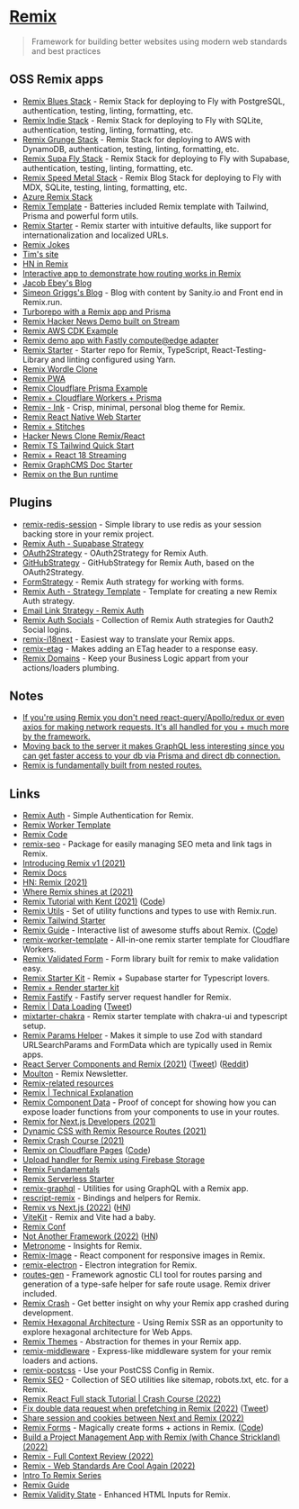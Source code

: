 # [Remix](https://remix.run/)

> Framework for building better websites using modern web standards and best practices

## OSS Remix apps

- [Remix Blues Stack](https://github.com/remix-run/blues-stack) - Remix Stack for deploying to Fly with PostgreSQL, authentication, testing, linting, formatting, etc.
- [Remix Indie Stack](https://github.com/remix-run/indie-stack) - Remix Stack for deploying to Fly with SQLite, authentication, testing, linting, formatting, etc.
- [Remix Grunge Stack](https://github.com/remix-run/grunge-stack) - Remix Stack for deploying to AWS with DynamoDB, authentication, testing, linting, formatting, etc.
- [Remix Supa Fly Stack](https://github.com/rphlmr/supa-fly-stack) - Remix Stack for deploying to Fly with Supabase, authentication, testing, linting, formatting, etc.
- [Remix Speed Metal Stack](https://github.com/Girish21/speed-metal-stack) - Remix Blog Stack for deploying to Fly with MDX, SQLite, testing, linting, formatting, etc.
- [Azure Remix Stack](https://github.com/aaronpowell/azure-remix-stack)
- [Remix Template](https://github.com/QuentinWidlocher/remix-template) - Batteries included Remix template with Tailwind, Prisma and powerful form utils.
- [Remix Starter](https://github.com/AnandChowdhary/remix-starter) - Remix starter with intuitive defaults, like support for internationalization and localized URLs.
- [Remix Jokes](https://github.com/remix-run/remix-jokes)
- [Tim's site](https://github.com/timc1/tim)
- [HN in Remix](https://github.com/ryanflorence/remix-hn)
- [Interactive app to demonstrate how routing works in Remix](https://github.com/dilums/interactive-remix-routing)
- [Jacob Ebey's Blog](https://github.com/jacob-ebey/ebey-me-remix)
- [Simeon Griggs's Blog](https://github.com/SimeonGriggs/simeonGriggs) - Blog with content by Sanity.io and Front end in Remix.run.
- [Turborepo with a Remix app and Prisma](https://github.com/kettanaito/turborepo-remix-prisma)
- [Remix Hacker News Demo built on Stream](https://github.com/ryansolid/remix-hackernews)
- [Remix AWS CDK Example](https://github.com/florianwiech/remix-aws-cdk-example)
- [Remix demo app with Fastly compute@edge adapter](https://github.com/miekapage/remix-with-fastly)
- [Remix Starter](https://github.com/chiangs/remix-starter) - Starter repo for Remix, TypeScript, React-Testing-Library and linting configured using Yarn.
- [Remix Wordle Clone](https://github.com/afonsoduarte/wordle-tutorial)
- [Remix PWA](https://github.com/jacob-ebey/remix-pwa)
- [Remix Cloudflare Prisma Example](https://github.com/jacobPARIS/remix-cloudflare-prisma)
- [Remix + Cloudflare Workers + Prisma](https://github.com/marcomafessolli/remix-prisma-cloudflare-workers)
- [Remix - Ink](https://github.com/one-aalam/remix-ink) - Crisp, minimal, personal blog theme for Remix.
- [Remix React Native Web Starter](https://github.com/HorusGoul/remix-react-native-web-starter)
- [Remix + Stitches](https://github.com/jjenzz/remix-stitches)
- [Hacker News Clone Remix/React](https://github.com/clintonwoo/hackernews-remix-react)
- [Remix TS Tailwind Quick Start](https://github.com/resir014/remix-typescript-tailwind-quickstart)
- [Remix + React 18 Streaming](https://github.com/jacob-ebey/remix-react-18-streaming)
- [Remix GraphCMS Doc Starter](https://github.com/GraphCMS/docs-starter)
- [Remix on the Bun runtime](https://github.com/jacob-ebey/remix-bun)

## Plugins

- [remix-redis-session](https://github.com/DAlperin/remix-redis-session) - Simple library to use redis as your session backing store in your remix project.
- [Remix Auth - Supabase Strategy](https://github.com/mitchelvanbever/remix-auth-supabase-strategy)
- [OAuth2Strategy](https://github.com/sergiodxa/remix-auth-oauth2) - OAuth2Strategy for Remix Auth.
- [GitHubStrategy](https://github.com/sergiodxa/remix-auth-github) - GitHubStrategy for Remix Auth, based on the OAuth2Strategy.
- [FormStrategy](https://github.com/sergiodxa/remix-auth-form) - Remix Auth strategy for working with forms.
- [Remix Auth - Strategy Template](https://github.com/sergiodxa/remix-auth-strategy-template) - Template for creating a new Remix Auth strategy.
- [Email Link Strategy - Remix Auth](https://github.com/pbteja1998/remix-auth-email-link)
- [Remix Auth Socials](https://github.com/TheRealFlyingCoder/remix-auth-socials) - Collection of Remix Auth strategies for Oauth2 Social logins.
- [remix-i18next](https://github.com/sergiodxa/remix-i18next) - Easiest way to translate your Remix apps.
- [remix-etag](https://github.com/donavon/remix-etag) - Makes adding an ETag header to a response easy.
- [Remix Domains](https://github.com/SeasonedSoftware/remix-domains) - Keep your Business Logic appart from your actions/loaders plumbing.

## Notes

- [If you're using Remix you don't need react-query/Apollo/redux or even axios for making network requests. It's all handled for you + much more by the framework.](https://twitter.com/kentcdodds/status/1463994662281048074)
- [Moving back to the server it makes GraphQL less interesting since you can get faster access to your db via Prisma and direct db connection.](https://twitter.com/jmarbutt/status/1464003898973339656)
- [Remix is fundamentally built from nested routes.](https://twitter.com/mjackson/status/1466515470282989570)

## Links

- [Remix Auth](https://github.com/sergiodxa/remix-auth) - Simple Authentication for Remix.
- [Remix Worker Template](https://github.com/jacob-ebey/cloudflare-remix-prisma)
- [Remix Code](https://github.com/remix-run/remix)
- [remix-seo](https://github.com/chaance/remix-seo) - Package for easily managing SEO meta and link tags in Remix.
- [Introducing Remix v1 (2021)](https://www.youtube.com/watch?v=wsJaUjd1rUo)
- [Remix Docs](https://remix.run/docs/)
- [HN: Remix (2021)](https://news.ycombinator.com/item?id=29312067)
- [Where Remix shines at (2021)](https://twitter.com/flybayer/status/1463125540135649284)
- [Remix Tutorial with Kent (2021)](https://www.youtube.com/watch?v=hsIWJpuxNj0) ([Code](https://github.com/kentcdodds/remix-tutorial-walkthrough))
- [Remix Utils](https://github.com/sergiodxa/remix-utils) - Set of utility functions and types to use with Remix.run.
- [Remix Tailwind Starter](https://github.com/mcansh/remix-tailwind-starter)
- [Remix Guide](https://remix.guide/) - Interactive list of awesome stuffs about Remix. ([Code](https://github.com/edmundhung/remix-guide))
- [remix-worker-template](https://github.com/edmundhung/remix-worker-template) - All-in-one remix starter template for Cloudflare Workers.
- [Remix Validated Form](https://github.com/airjp73/remix-validated-form) - Form library built for remix to make validation easy.
- [Remix Starter Kit](https://github.com/one-aalam/remix-starter-kit) - Remix + Supabase starter for Typescript lovers.
- [Remix + Render starter kit](https://github.com/sjones6/remix-render-starter)
- [Remix Fastify](https://github.com/mcansh/remix-fastify) - Fastify server request handler for Remix.
- [Remix | Data Loading](https://remix.run/docs/en/v1/guides/data-loading) ([Tweet](https://twitter.com/remix_run/status/1466029318081953798))
- [mixtarter-chakra](https://github.com/sozonome/mixtarter-chakra) - Remix starter template with chakra-ui and typescript setup.
- [Remix Params Helper](https://github.com/kiliman/remix-params-helper) - Makes it simple to use Zod with standard URLSearchParams and FormData which are typically used in Remix apps.
- [React Server Components and Remix (2021)](https://remix.run/blog/react-server-components) ([Tweet](https://twitter.com/ryanflorence/status/1468292164249534465)) ([Reddit](https://www.reddit.com/r/reactjs/comments/rb7068/react_server_components_and_remix/))
- [Moulton](https://readmoulton.com/) - Remix Newsletter.
- [Remix-related resources](https://marbiano.dev/into-remix/the-vault)
- [Remix | Technical Explanation](https://remix.run/docs/en/v1/pages/technical-explanation)
- [Remix Component Data](https://github.com/kiliman/remix-component-data) - Proof of concept for showing how you can expose loader functions from your components to use in your routes.
- [Remix for Next.js Developers (2021)](https://blog.plasmic.app/posts/remix-for-nextjs-developers/)
- [Dynamic CSS with Remix Resource Routes (2021)](https://www.ebey.me/blog/dynamic-css-with-remix-resource-routes)
- [Remix Crash Course (2021)](https://www.youtube.com/watch?v=d_BhzHVV4aQ)
- [Remix on Cloudflare Pages](https://remix.pages.dev/) ([Code](https://github.com/GregBrimble/remix.pages.dev))
- [Upload handler for Remix using Firebase Storage](https://github.com/invertase/remix-firebase-storage-file-handler)
- [Remix Fundamentals](https://github.com/kentcdodds/remix-fundamentals)
- [Remix Serverless Starter](https://github.com/shamsup/remix-starter-serverless)
- [remix-graphql](https://github.com/thomasheyenbrock/remix-graphql) - Utilities for using GraphQL with a Remix app.
- [rescript-remix](https://github.com/tom-sherman/rescript-remix) - Bindings and helpers for Remix.
- [Remix vs Next.js (2022)](https://remix.run/blog/remix-vs-next) ([HN](https://news.ycombinator.com/item?id=29983950))
- [ViteKit](https://github.com/egoist/vitekit) - Remix and Vite had a baby.
- [Remix Conf](https://remix.run/conf)
- [Not Another Framework (2022)](https://remix.run/blog/not-another-framework) ([HN](https://news.ycombinator.com/item?id=30103775))
- [Metronome](https://github.com/metronome-sh/metronome-sh) - Insights for Remix.
- [Remix-Image](https://github.com/Josh-McFarlin/remix-image) - React component for responsive images in Remix.
- [remix-electron](https://github.com/itsMapleLeaf/remix-electron) - Electron integration for Remix.
- [routes-gen](https://github.com/sandulat/routes-gen) - Framework agnostic CLI tool for routes parsing and generation of a type-safe helper for safe route usage. Remix driver included.
- [Remix Crash](https://github.com/xstevenyung/remix-crash) - Get better insight on why your Remix app crashed during development.
- [Remix Hexagonal Architecture](https://github.com/antoinechalifour/remix-hexagonal-architecture) - Using Remix SSR as an opportunity to explore hexagonal architecture for Web Apps.
- [Remix Themes](https://github.com/abereghici/remix-themes) - Abstraction for themes in your Remix app.
- [remix-middleware](https://github.com/neurosnap/remix-middleware) - Express-like middleware system for your remix loaders and actions.
- [remix-postcss](https://github.com/l-mbert/remix-postcss) - Use your PostCSS Config in Remix.
- [Remix SEO](https://github.com/balavishnuvj/remix-seo) - Collection of SEO utilities like sitemap, robots.txt, etc. for a Remix.
- [Remix React Full stack Tutorial | Crash Course (2022)](https://www.youtube.com/watch?v=HOlYQu_r4Io)
- [Fix double data request when prefetching in Remix (2022)](https://sergiodxa.com/articles/fix-double-data-request-when-prefetching-in-remix) ([Tweet](https://twitter.com/sergiodxa/status/1496955581474693127))
- [Share session and cookies between Next and Remix (2022)](https://sergiodxa.com/articles/share-session-and-cookies-between-next-and-remix)
- [Remix Forms](https://remix-forms.seasoned.cc/) - Magically create forms + actions in Remix. ([Code](https://github.com/SeasonedSoftware/remix-forms))
- [Build a Project Management App with Remix (with Chance Strickland) (2022)](https://www.youtube.com/watch?v=QpP3daA2na4)
- [Remix - Full Context Review (2022)](https://www.fullcontextdevelopment.com/blog/remix-full-context-review)
- [Remix - Web Standards Are Cool Again (2022)](https://www.simplethread.com/remix-web-standards-are-cool-again/)
- [Intro To Remix Series](https://dev.to/aaronksaunders/series/16332)
- [Remix Guide](https://remix.guide/discover)
- [Remix Validity State](https://github.com/brophdawg11/remix-validity-state) - Enhanced HTML Inputs for Remix.